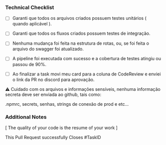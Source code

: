 ### Technical Checklist

* [ ] Garanti que todos os arquivos criados possuem testes unitários ( quando aplicável ).
* [ ] Garanti que todos os fluxos criados possuem testes de integração.
* [ ] Nenhuma mudança foi feita na estrutura de rotas, ou, se foi feita o arquivo do swagger foi atualizado.
* [ ] A pipeline foi executada com sucesso e a cobertura de testes atingiu ou passou de 90%.
* [ ] Ao finalizar a task movi meu card para a coluna de CodeReview e enviei o link da PR no discord para aprovação.



⚠️ Cuidado com os arquivos e informações sensíveis, nenhuma informação secreta deve ser enviada ao github, tais como:

.npmrc, secrets, senhas, strings de conexão de prod e etc...


### Additional Notes

[ The quality of your code is the resume of your work ]

This Pull Request successfully Closes #TaskID
